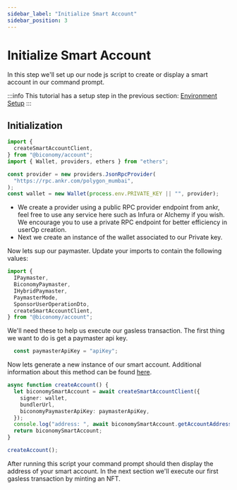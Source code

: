```yaml
---
sidebar_label: "Initialize Smart Account"
sidebar_position: 3
---
```


# Initialize Smart Account

In this step we'll set up our node js script to create or display a smart account in our command prompt.

:::info
This tutorial has a setup step in the previous section: [Environment Setup](environmentsetup)
:::

## Initialization

```typescript
import {
  createSmartAccountClient,
} from "@biconomy/account";
import { Wallet, providers, ethers } from "ethers";
```

```typescript
const provider = new providers.JsonRpcProvider(
  "https://rpc.ankr.com/polygon_mumbai",
);
const wallet = new Wallet(process.env.PRIVATE_KEY || "", provider);
```

- We create a provider using a public RPC provider endpoint from ankr, feel free to use any service here such as Infura or Alchemy if you wish. We encourage you to use a private RPC endpoint for better efficiency in userOp creation.
- Next we create an instance of the wallet associated to our Private key.

Now lets sup our paymaster. Update your imports to contain the following values:

```typescript
import {
  IPaymaster,
  BiconomyPaymaster,
  IHybridPaymaster,
  PaymasterMode,
  SponsorUserOperationDto,
  createSmartAccountClient,
} from "@biconomy/account";
```

We'll need these to help us execute our gasless transaction. The first thing we want to do is get a paymaster api key.
```typescript
  const paymasterApiKey = "apiKey";
```

Now lets generate a new instance of our smart account. Additional information about this method can be found [here](https://docs.biconomy.io/Account/methods#createSmartAccountClient).

```typescript
async function createAccount() {
  let biconomySmartAccount = await createSmartAccountClient({
    signer: wallet,
    bundlerUrl,
    biconomyPaymasterApiKey: paymasterApiKey,
  });
  console.log("address: ", await biconomySmartAccount.getAccountAddress());
  return biconomySmartAccount;
}

createAccount();
```

After running this script your command prompt should then display the address of your smart account. In the next section we'll execute our first gasless transaction by minting an NFT.
